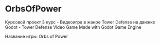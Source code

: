 # OrbsOfPower

Курсовой проект 3 курс - Видеоигра в жанре Tower Defense на движке Godot - Tower Defense Video Game Made with Godot Game Engine

Название игры: Orbs of Power
